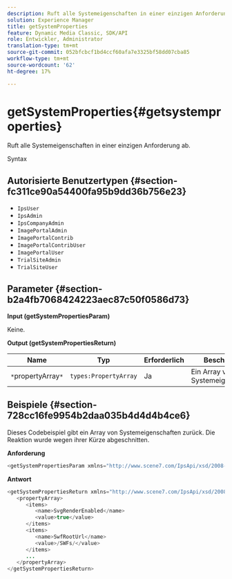 ```yaml
---
description: Ruft alle Systemeigenschaften in einer einzigen Anforderung ab.
solution: Experience Manager
title: getSystemProperties
feature: Dynamic Media Classic, SDK/API
role: Entwickler, Administrator
translation-type: tm+mt
source-git-commit: 052bfcbcf1bd4ccf60afa7e3325bf58dd07cba85
workflow-type: tm+mt
source-wordcount: '62'
ht-degree: 17%

---
```



# getSystemProperties{#getsystemproperties}

Ruft alle Systemeigenschaften in einer einzigen Anforderung ab.

Syntax

## Autorisierte Benutzertypen {#section-fc311ce90a54400fa95b9dd36b756e23}

* `IpsUser`
* `IpsAdmin`
* `IpsCompanyAdmin`
* `ImagePortalAdmin`
* `ImagePortalContrib`
* `ImagePortalContribUser`
* `ImagePortalUser`
* `TrialSiteAdmin`
* `TrialSiteUser`

## Parameter {#section-b2a4fb7068424223aec87c50f0586d73}

**Input (getSystemPropertiesParam)**

Keine.

**Output (getSystemPropertiesReturn)**

| Name | Typ | Erforderlich | Beschreibung |
|---|---|---|---|
| `*`propertyArray`*` | `types:PropertyArray` | Ja | Ein Array von Systemeigenschaften. |

## Beispiele {#section-728cc16fe9954b2daa035b4d4d4b4ce6}

Dieses Codebeispiel gibt ein Array von Systemeigenschaften zurück. Die Reaktion wurde wegen ihrer Kürze abgeschnitten.

**Anforderung**

```java
<getSystemPropertiesParam xmlns="http://www.scene7.com/IpsApi/xsd/2008-09-10"/>
```

**Antwort**

```java
<getSystemPropertiesReturn xmlns="http://www.scene7.com/IpsApi/xsd/2008-09-10"> 
   <propertyArray> 
      <items> 
         <name>SvgRenderEnabled</name> 
         <value>true</value> 
      </items> 
      <items> 
         <name>SwfRootUrl</name> 
         <value>/SWFs/</value> 
      </items> 
      ... 
   </propertyArray> 
</getSystemPropertiesReturn>
```

